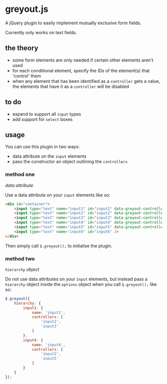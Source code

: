 # greyout.js #

A jQuery plugin to easily implement mutually exclusive form fields.

Currently only works on text fields.

## the theory ##

* some form elements are only needed if certain other elements aren't used
* for each conditional element, specify the IDs of the element(s) that 'control' them
* when any element that has been identified as a `controller` gets a value, the elements that have it as a `controller` will be disabled

## to do ##

* expand to support all `input` types
* add support for `select` boxes

## usage ##

You can use this plugin in two ways:

* data attribute on the `input` elements
* pass the constructor an object outlining the `controllers`

### method one ###

*data attribute*

Use a data attribute on your `input` elements like so:

```html
<div id="container">
	<input type="text" name="input1" id="input1" data-greyout-controllers="input2,input3,input6" />
	<input type="text" name="input2" id="input2" data-greyout-controllers="input6" />
	<input type="text" name="input3" id="input3" data-greyout-controllers="input6" />
	<input type="text" name="input4" id="input4" data-greyout-controllers="input2,input5,input6" />
	<input type="text" name="input5" id="input5" data-greyout-controllers="input6" />
	<input type="text" name="input6" id="input6" />
</div>
```

Then simply call `$.greyout();` to initialise the plugin.

### method two ###

*`hierarchy` object*

Do not use data attributes on your `input` elements, but instead pass a `hierarchy` object inside the `options` object when you call `$.greyout();` like so:

```js
$.greyout({
	hierarchy: {
		input1: {
			name: 'input1',
			controllers: [
				'input2',
				'input3'
			]
		},
		input4: {
			name: 'input4',
			controllers: [
				'input2',
				'input5'
			]
		}
	}
});
```
